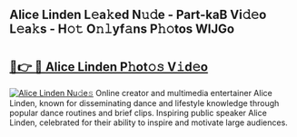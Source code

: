 ## Alice Linden L𝚎a𝚔ed N𝚞𝚍e - Part-kaB Vi𝚍𝚎o L𝚎a𝚔s - H𝚘𝚝 O𝚗𝚕yf𝚊ns P𝚑𝚘tos WlJGo

# <h2><a href="http://kf2nvp.oniu.top/?m=Alice+Linden">🔗👉 🔴 Alice Linden P𝚑ot𝚘𝚜 V𝚒d𝚎o</a></h2>

[![Alice Linden Nu𝚍e𝚜](https://i.imgur.com/0qMVB7G.gif)](http://kf2nvp.oniu.top/?m=Alice+Linden)
Online creator and multimedia entertainer Alice Linden, known for disseminating dance and lifestyle knowledge through popular dance routines and brief clips. Inspiring public speaker Alice Linden, celebrated for their ability to inspire and motivate large audiences.  
